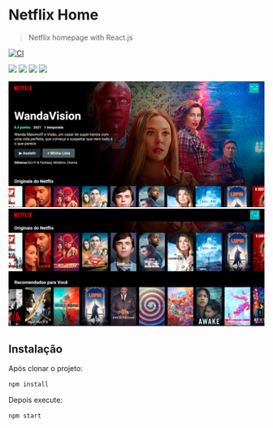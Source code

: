 # Netflix Home
> Netflix homepage with React.js
> 
[![CI](https://github.com/LucasAlvaresA/netflix-clone/actions/workflows/gh-pages.yml/badge.svg)](https://github.com/LucasAlvaresA/netflix-clone/actions/workflows/gh-pages.yml)

<div>
  <img src="https://img.shields.io/badge/react%20-%2320232a.svg?&style=for-the-badge&logo=react&logoColor=%2361DAFB" />
  <img src="https://img.shields.io/badge/HTML5-E34F26?style=for-the-badge&logo=html5&logoColor=white"/>
  <img src="https://img.shields.io/badge/CSS3-1572B6?style=for-the-badge&logo=css3&logoColor=white" />
  <img src="https://img.shields.io/badge/JavaScript-323330?style=for-the-badge&logo=javascript&logoColor=F7DF1E"/>
</div>

![](image1.png) 
![](image2.png) 

## Instalação

Após clonar o projeto:

```sh
npm install 
```

Depois execute:

```sh
npm start
```
